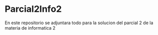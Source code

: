 # Parcial2Info2
En este repositorio se adjuntara todo para la solucion del parcial 2 de la materia de informatica 2
